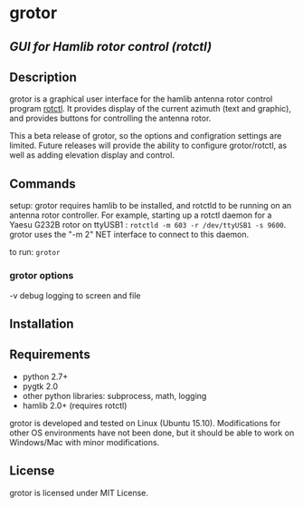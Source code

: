 # grotor
*GUI for Hamlib rotor control (rotctl)*
---
## Description
grotor is a graphical user interface for the hamlib antenna rotor control program [rotctl](http://hamlib.sourceforge.net/manuals/hamlib.html#rotctl). It provides display of the current azimuth (text and graphic), and provides buttons for controlling the antenna rotor. 

This a beta release of grotor, so the options and configration settings are limited. Future releases will provide the ability to configure grotor/rotctl, as well as adding elevation display and control.

## Commands
setup: grotor requires hamlib to be installed, and rotctld to be running on an antenna rotor controller. For example, starting up a rotctl daemon for a Yaesu G232B rotor on ttyUSB1 : `rotctld -m 603 -r /dev/ttyUSB1 -s 9600`.   grotor uses the "-m 2" NET interface to connect to this daemon. 

to run: `grotor`
### grotor options
 -v debug logging to screen and file

## Installation

## Requirements
+ python 2.7+
+ pygtk 2.0
+ other python libraries: subprocess, math, logging
+ hamlib 2.0+ (requires rotctl)

grotor is developed and tested  on Linux (Ubuntu 15.10).  Modifications for other OS environments have not been done, but it should be able to work on Windows/Mac with minor modifications.
## License
grotor is licensed under MIT License.







